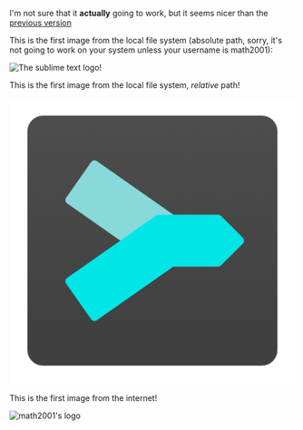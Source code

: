 I'm not sure that it **actually** going to work, but it seems nicer than the [previous version][prev]

This is the first image from the local file system (absolute path, sorry, it's not going
to work on your system unless your username is math2001):

![The sublime text logo!](file:///home/math2001/.config/sublime-text-3/Packages/MarkdownLivePreview2/live-testing/sublime_text.png)

This is the first image from the local file system, *relative* path!

![The sublime text logo!](sublime_merge.png)

This is the first image from the internet!

![math2001's logo](https://avatars1.githubusercontent.com/u/15224242?s=400&u=53324cf4e303d15032ba53aa41673a2046b3284b&v=4)

[prev]: https://github.com/math2001/MarkdownLivePreview/tree/d4c477749ce7e77b8e9fc85464a2488f003c45bc